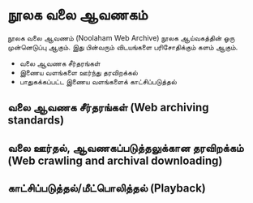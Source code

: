 # நூலக வலை ஆவணகம்

நூலக வலை ஆவணம் (Noolaham Web Archive) நூலக ஆய்வகத்தின் ஓரு முன்னெடுப்பு ஆகும்.  இது பின்வரும் விடயங்களை பரிசோதிக்கும் களம் ஆகும்.

* வலை ஆவணக சீர்தரங்கள்
* இணைய வளங்களை ஊர்ந்து தரவிறக்கல்
* பாதுகக்கப்பட்ட இணைய வளங்களைக் காட்சிப்படுத்தல்

## வலை ஆவணக சீர்தரங்கள் (Web archiving standards)

## வலை ஊர்தல், ஆவணகப்படுத்தலுக்கான தரவிறக்கம் (Web crawling and archival downloading)

## காட்சிப்படுத்தல்/மீட்பொலித்தல் (Playback)
